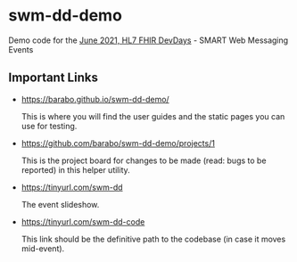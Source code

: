 # swm-dd-demo

Demo code for the [June 2021, HL7 FHIR DevDays](https://www.devdays.com/june-2021/) - SMART Web Messaging Events

## Important Links

* https://barabo.github.io/swm-dd-demo/

  This is where you will find the user guides and the static pages you can use for testing.

* https://github.com/barabo/swm-dd-demo/projects/1

  This is the project board for changes to be made (read: bugs to be reported) in this helper utility.

* https://tinyurl.com/swm-dd

  The event slideshow.

* https://tinyurl.com/swm-dd-code

  This link should be the definitive path to the codebase (in case it moves mid-event).
